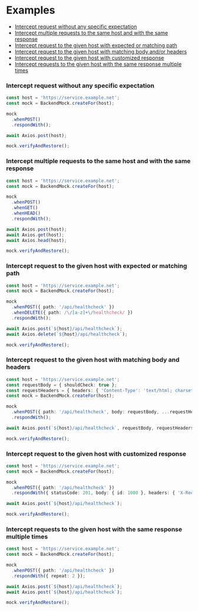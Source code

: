 # Examples

- [Intercept request without any specific expectation](#intercept-request-without-any-specific-expectation)
- [Intercept multiple requests to the same host and with the same response](#intercept-multiple-requests-to-the-same-host-and-with-the-same-response)
- [Intercept request to the given host with expected or matching path](#intercept-request-to-the-given-host-with-expected-or-matching-path)
- [Intercept request to the given host with matching body and/or headers](#intercept-request-to-the-given-host-with-matching-body-and-headers)
- [Intercept request to the given host with customized response](#intercept-request-to-the-given-host-with-customized-response)
- [Intercept requests to the given host with the same response multiple times](#intercept-requests-to-the-given-host-with-the-same-response-multiple-times)

### Intercept request without any specific expectation

```typescript
const host = 'https://service.example.net';
const mock = BackendMock.createFor(host);

mock
  .whenPOST()
  .respondWith();

await Axios.post(host);

mock.verifyAndRestore();
```

### Intercept multiple requests to the same host and with the same response

```typescript
const host = 'https://service.example.net';
const mock = BackendMock.createFor(host);

mock
  .whenPOST()
  .whenGET()
  .whenHEAD()
  .respondWith();

await Axios.post(host);
await Axios.get(host);
await Axios.head(host);

mock.verifyAndRestore();
```

### Intercept request to the given host with expected or matching path

```typescript
const host = 'https://service.example.net';
const mock = BackendMock.createFor(host);

mock
  .whenPOST({ path: '/api/healthcheck' })
  .whenDELETE({ path: /\/[a-z]+\/healthcheck/ })
  .respondWith();

await Axios.post(`${host}/api/healthcheck`);
await Axios.delete(`${host}/api/healthcheck`);

mock.verifyAndRestore();
```

### Intercept request to the given host with matching body and headers

```typescript
const host = 'https://service.example.net';
const requestBody = { shouldCheck: true };
const requestHeaders = { headers: { 'Content-Type': 'text/html; charset=utf-8' } };
const mock = BackendMock.createFor(host);

mock
  .whenPOST({ path: '/api/healthcheck', body: requestBody, ...requestHeaders })
  .respondWith();

await Axios.post(`${host}/api/healthcheck`, requestBody, requestHeaders);

mock.verifyAndRestore();
```

### Intercept request to the given host with customized response

```typescript
const host = 'https://service.example.net';
const mock = BackendMock.createFor(host);

mock
  .whenPOST({ path: '/api/healthcheck' })
  .respondWith({ statusCode: 201, body: { id: 1000 }, headers: { 'X-Request-Id': 222 } });

await Axios.post(`${host}/api/healthcheck`);

mock.verifyAndRestore();
```

### Intercept requests to the given host with the same response multiple times

```typescript
const host = 'https://service.example.net';
const mock = BackendMock.createFor(host);

mock
  .whenPOST({ path: '/api/healthcheck' })
  .respondWith({ repeat: 2 });

await Axios.post(`${host}/api/healthcheck`);
await Axios.post(`${host}/api/healthcheck`);

mock.verifyAndRestore();
```
